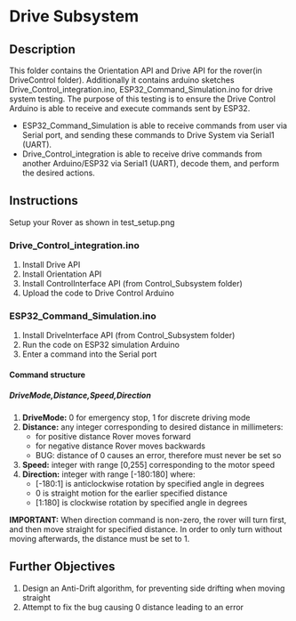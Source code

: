 # Drive Subsystem
## Description
This folder contains the Orientation API and Drive API for the rover(in DriveControl folder). Additionally it contains arduino sketches Drive_Control_integration.ino, ESP32_Command_Simulation.ino for drive system testing.
The purpose of this testing is to ensure the Drive Control Arduino is able to receive and execute commands sent by ESP32.

* ESP32_Command_Simulation is able to receive commands from user via Serial port, and sending these commands to Drive System via Serial1 (UART).
* Drive_Control_integration is able to receive drive commands from another Arduino/ESP32 via Serial1 (UART), decode them, and perform the desired actions.

## Instructions
Setup your Rover as shown in test_setup.png

### Drive_Control_integration.ino
1. Install Drive API
2. Install Orientation API
3. Install ControlInterface API (from Control_Subsystem folder)
4. Upload the code to Drive Control Arduino

### ESP32_Command_Simulation.ino
1. Install DriveInterface API (from Control_Subsystem folder)
2. Run the code on ESP32 simulation Arduino
3. Enter a command into the Serial port

#### Command structure
##### DriveMode,Distance,Speed,Direction
1. **DriveMode:** 0 for emergency stop, 1 for discrete driving mode
2. **Distance:** any integer corresponding to desired distance in millimeters:
    - for positive distance Rover moves forward
    - for negative distance Rover moves backwards
    - BUG: distance of 0 causes an error, therefore must never be set so 
3. **Speed:** integer with range [0,255] corresponding to the motor speed
4. **Direction:** integer with range [-180:180] where:
    - [-180:1] is anticlockwise rotation by specified angle in degrees
    - 0 is straight motion for the earlier specified distance
    - [1:180] is clockwise rotation by specified angle in degrees

**IMPORTANT:** When direction command is non-zero, the rover will turn first, and then move straight for specified distance. In order to only turn without moving afterwards, the distance must be set to 1.

## Further Objectives
1. Design an Anti-Drift algorithm, for preventing side drifting when moving straight
2. Attempt to fix the bug causing 0 distance leading to an error
